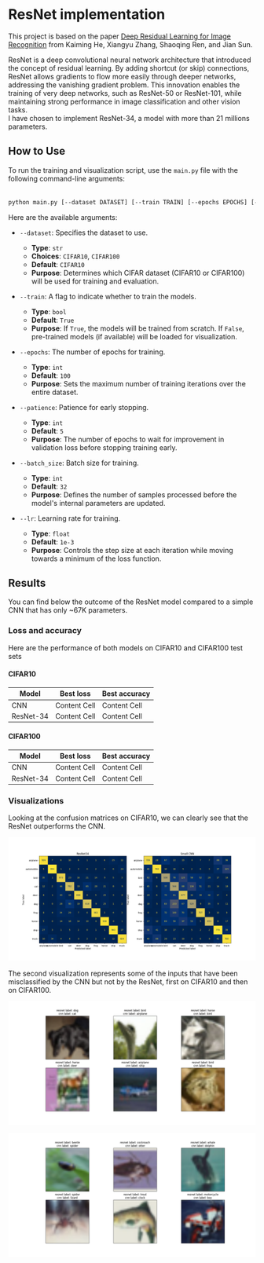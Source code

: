 # ResNet implementation

This project is based on the paper [Deep Residual Learning for Image Recognition](https://arxiv.org/pdf/1512.03385) from Kaiming He, Xiangyu Zhang, Shaoqing Ren, and Jian Sun.  

ResNet is a deep convolutional neural network architecture that introduced the concept of residual learning. By adding shortcut (or skip) connections, ResNet allows gradients to flow more easily through deeper networks, addressing the vanishing gradient problem. This innovation enables the training of very deep networks, such as ResNet-50 or ResNet-101, while maintaining strong performance in image classification and other vision tasks.  
I have chosen to implement ResNet-34, a model with more than 21 millions parameters.  


## How to Use


To run the training and visualization script, use the `main.py` file with the following command-line arguments:


```bash

python main.py [--dataset DATASET] [--train TRAIN] [--epochs EPOCHS] [--patience PATIENCE] [--batch_size BATCH_SIZE] [--lr LR]

```


Here are the available arguments:


*   `--dataset`: Specifies the dataset to use. 
    *   **Type**: `str`
    *   **Choices**: `CIFAR10`, `CIFAR100`
    *   **Default**: `CIFAR10`
    *   **Purpose**: Determines which CIFAR dataset (CIFAR10 or CIFAR100) will be used for training and evaluation.


*   `--train`: A flag to indicate whether to train the models.
    *   **Type**: `bool`
    *   **Default**: `True`
    *   **Purpose**: If `True`, the models will be trained from scratch. If `False`, pre-trained models (if available) will be loaded for visualization.


*   `--epochs`: The number of epochs for training.
    *   **Type**: `int`
    *   **Default**: `100`
    *   **Purpose**: Sets the maximum number of training iterations over the entire dataset.


*   `--patience`: Patience for early stopping.
    *   **Type**: `int`
    *   **Default**: `5`
    *   **Purpose**: The number of epochs to wait for improvement in validation loss before stopping training early.


*   `--batch_size`: Batch size for training.
    *   **Type**: `int`
    *   **Default**: `32`
    *   **Purpose**: Defines the number of samples processed before the model's internal parameters are updated.


*   `--lr`: Learning rate for training.
    *   **Type**: `float`
    *   **Default**: `1e-3`
    *   **Purpose**: Controls the step size at each iteration while moving towards a minimum of the loss function.


## Results

You can find below the outcome of the ResNet model compared to a simple CNN that has only ~67K parameters.

### Loss and accuracy

Here are the performance of both models on CIFAR10 and CIFAR100 test sets

#### CIFAR10
| Model  | Best loss | Best accuracy |
| ------------- | ------------- | ------------- |
| CNN  | Content Cell  | Content Cell  |
| ResNet-34  | Content Cell  | Content Cell  |



#### CIFAR100
| Model  | Best loss | Best accuracy |
| ------------- | ------------- | ------------- |
| CNN  | Content Cell  | Content Cell  |
| ResNet-34  | Content Cell  | Content Cell  |

### Visualizations
  
Looking at the confusion matrices on CIFAR10, we can clearly see that the ResNet outperforms the CNN.  

![confusion_matrices_CIFAR10](confusion_matrices_CIFAR10.png)


The second visualization represents some of the inputs that have been misclassified by the CNN but not by the ResNet, first on CIFAR10 and then on CIFAR100.  

![misclassifications_CIFAR10](misclassified_CIFAR10.png)

![misclassifications_CIFAR100](misclassified_CIFAR100.png)



